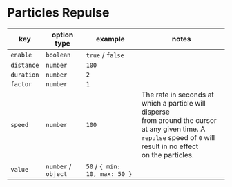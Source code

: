 # Particles Repulse

| key        | option type         | example                       | notes                                                                                                                                                                             |
| ---------- |---------------------|-------------------------------|-----------------------------------------------------------------------------------------------------------------------------------------------------------------------------------|
| `enable`   | `boolean`           | `true` / `false`              |                                                                                                                                                                                   |
| `distance` | `number`            | `100`                         |                                                                                                                                                                                   |
| `duration` | `number`            | `2`                           |                                                                                                                                                                                   |
| `factor`   | `number`            | `1`                           |                                                                                                                                                                                   |
| `speed`    | `number`            | `100`                         | The rate in seconds at which a particle will disperse <br>from around the cursor at any given time. A <br> `repulse` speed of `0` will result in no effect <br> on the particles. |
| `value`    | `number` / `object` | `50` / `{ min: 10, max: 50 }` |                                                                                                                                                                                   |
